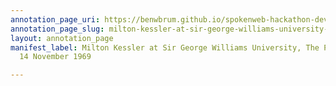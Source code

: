```yaml
---
annotation_page_uri: https://benwbrum.github.io/spokenweb-hackathon-development-noterms/annotations/milton-kessler-at-sir-george-williams-university-the-poetry-series-14-november-1969-canvas-1-toc.json
annotation_page_slug: milton-kessler-at-sir-george-williams-university-the-poetry-series-14-november-1969-canvas-1-toc
layout: annotation_page
manifest_label: Milton Kessler at Sir George Williams University, The Poetry Series,
  14 November 1969

---
```

